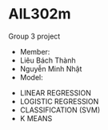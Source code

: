 # AIL302m
Group 3 project
- Member:
- Liêu Bách Thành
- Nguyễn Minh Nhật
- Model:
+ LINEAR REGRESSION
+ LOGISTIC REGRESSION 
+ CLASSIFICATION (SVM)
+ K MEANS



